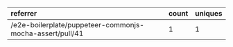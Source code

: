 | referrer                                                 | count | uniques |
| :------------------------------------------------------- | :---- | :------ |
| /e2e-boilerplate/puppeteer-commonjs-mocha-assert/pull/41 | 1     | 1       |